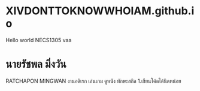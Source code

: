 # XIVDONTTOKNOWWHOIAM.github.io
 
Hello world NECS1305 vaa
<h1>นายรัชพล มิ่งวัน</h1>
RATCHAPON MINGWAN
งานอดิเรก เล่นเกม ดูหนัง
ทักษะสกิล
1.เขียนโค้ดได้นิดหน่อย